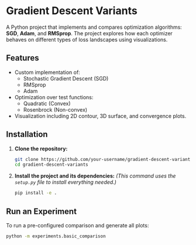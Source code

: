 # Gradient Descent Variants

A Python project that implements and compares optimization algorithms: **SGD**, **Adam**, and **RMSprop**. The project explores how each optimizer behaves on different types of loss landscapes using visualizations.

## Features

- Custom implementation of:
  - Stochastic Gradient Descent (SGD)
  - RMSprop
  - Adam
- Optimization over test functions:
  - Quadratic (Convex)
  - Rosenbrock (Non-convex)
- Visualization including 2D contour, 3D surface, and convergence plots.

## Installation

1.  **Clone the repository:**

    ```bash
    git clone https://github.com/your-username/gradient-descent-variants.git
    cd gradient-descent-variants
    ```

2.  **Install the project and its dependencies:**
    _(This command uses the `setup.py` file to install everything needed.)_
    ```bash
    pip install -e .
    ```

## Run an Experiment

To run a pre-configured comparison and generate all plots:

```bash
python -m experiments.basic_comparison
```
